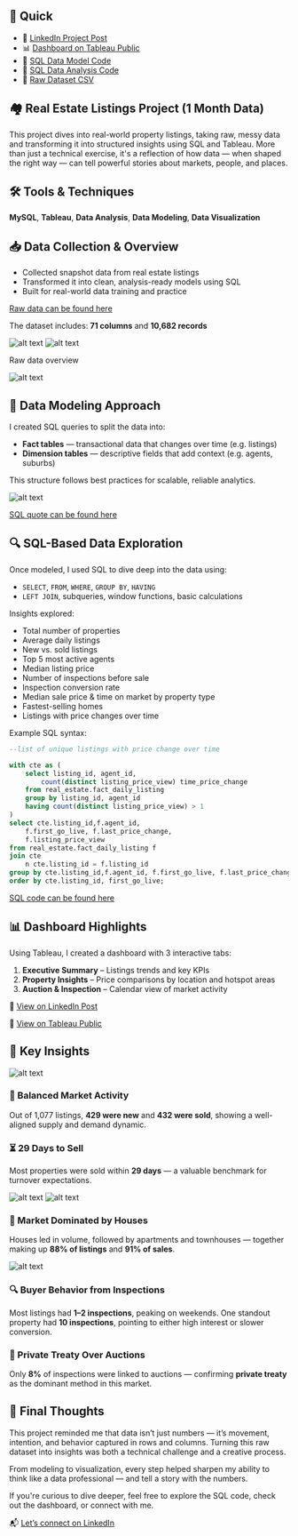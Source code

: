 ## 🔗 Quick 

- 💬 [LinkedIn Project Post](https://www.linkedin.com/feed/update/urn:li:activity:7339201532086689795/)
- 📊 [Dashboard on Tableau Public](https://public.tableau.com/app/profile/tien.le2550/viz/real_estate_dashboard_17476316458810_17490860210760/DashboardKPI)
- 🧾 [SQL Data Model Code](src/real_estate_data_model.sql)
- 🧾 [SQL Data Analysis Code](src/Data%20Analysis.sql)
- 📁 [Raw Dataset CSV](src/raw_tbl.csv)

## 🏘️ Real Estate Listings Project (1 Month Data)

This project dives into real-world property listings, taking raw, messy data and transforming it into structured insights using SQL and Tableau. More than just a technical exercise, it's a reflection of how data — when shaped the right way — can tell powerful stories about markets, people, and places.


## 🛠️ Tools & Techniques

**MySQL**, **Tableau**, **Data Analysis**, **Data Modeling**, **Data Visualization**

## 📥 Data Collection & Overview

* Collected snapshot data from real estate listings
* Transformed it into clean, analysis-ready models using SQL
* Built for real-world data training and practice

[Raw data can be found here](src/raw_tbl.csv)

The dataset includes: **71 columns** and **10,682 records**

![alt text](img/image-12.png)
![alt text](img/image-4.png)

Raw data overview

![alt text](img/image-14.png)


## 🧱 Data Modeling Approach

I created SQL queries to split the data into:

* **Fact tables** — transactional data that changes over time (e.g. listings)
* **Dimension tables** — descriptive fields that add context (e.g. agents, suburbs)

This structure follows best practices for scalable, reliable analytics.

![alt text](img/image-15.png)

[SQL quote can be found here](./real_estate_data_model.sql)

## 🔍 SQL-Based Data Exploration

Once modeled, I used SQL to dive deep into the data using:

* `SELECT`, `FROM`, `WHERE`, `GROUP BY`, `HAVING`
* `LEFT JOIN`, subqueries, window functions, basic calculations

Insights explored:

* Total number of properties
* Average daily listings
* New vs. sold listings
* Top 5 most active agents
* Median listing price
* Number of inspections before sale
* Inspection conversion rate
* Median sale price & time on market by property type
* Fastest-selling homes
* Listings with price changes over time

Example SQL syntax:

```sql
--list of unique listings with price change over time

with cte as (
	select listing_id, agent_id,
        count(distinct listing_price_view) time_price_change
	from real_estate.fact_daily_listing
	group by listing_id, agent_id
    having count(distinct listing_price_view) > 1 
)
select cte.listing_id,f.agent_id, 
    f.first_go_live, f.last_price_change,
    f.listing_price_view
from real_estate.fact_daily_listing f 
join cte
    n cte.listing_id = f.listing_id
group by cte.listing_id,f.agent_id, f.first_go_live, f.last_price_change, f.listing_price_view
order by cte.listing_id, first_go_live;
```


[SQL code can be found here](src/Data%20Analysis.sql)


## 📊 Dashboard Highlights

Using Tableau, I created a dashboard with 3 interactive tabs:

1. **Executive Summary** – Listings trends and key KPIs
2. **Property Insights** – Price comparisons by location and hotspot areas
3. **Auction & Inspection** – Calendar view of market activity

🔗 [View on LinkedIn Post](https://www.linkedin.com/feed/update/urn:li:activity:7339201532086689795/)

🔗 [View on Tableau Public](https://public.tableau.com/app/profile/tien.le2550/viz/real_estate_dashboard_17476316458810_17490860210760/DashboardKPI)

## 📌 Key Insights

![alt text](img/image-6.png)

### 🔄 Balanced Market Activity

Out of 1,077 listings, **429 were new** and **432 were sold**, showing a well-aligned supply and demand dynamic.

### ⏳ 29 Days to Sell

Most properties were sold within **29 days** — a valuable benchmark for turnover expectations.

![alt text](img/image-9.png)
![alt text](img/image-10.png)

### 🏡 Market Dominated by Houses

Houses led in volume, followed by apartments and townhouses — together making up **88% of listings** and **91% of sales**.

![alt text](img/image-11.png)

### 🔍 Buyer Behavior from Inspections

Most listings had **1–2 inspections**, peaking on weekends. One standout property had **10 inspections**, pointing to either high interest or slower conversion.

### 🔨 Private Treaty Over Auctions

Only **8%** of inspections were linked to auctions — confirming **private treaty** as the dominant method in this market.

## 🚀 Final Thoughts

This project reminded me that data isn’t just numbers — it’s movement, intention, and behavior captured in rows and columns. Turning this raw dataset into insights was both a technical challenge and a creative process.

From modeling to visualization, every step helped sharpen my ability to think like a data professional — and tell a story with the numbers.

If you're curious to dive deeper, feel free to explore the SQL code, check out the dashboard, or connect with me.

📬 [Let’s connect on LinkedIn](https://www.linkedin.com/in/aimeele97/)